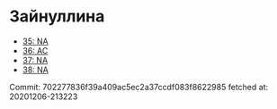 # Зайнуллина
- [35: NA](35.md)
- [36: AC](36.md)
- [37: NA](37.md)
- [38: NA](38.md)

Commit: 702277836f39a409ac5ec2a37ccdf083f8622985
 fetched at: 20201206-213223

